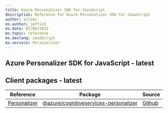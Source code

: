 ```yaml
---
title: Azure Personalizer SDK for JavaScript
description: Reference for Azure Personalizer SDK for JavaScript
author: xirzec
ms.author: jeffish
ms.date: 05/04/2022
ms.topic: reference
ms.devlang: JavaScript
ms.service: Personalizer
---
```

## Azure Personalizer SDK for JavaScript - latest
## Client packages - latest
| Reference | Package | Source |
|---|---|---|
|[Personalizer](javascript/api/overview/azure/cognitiveservices-personalizer-readme)|[@azure/cognitiveservices-personalizer](https://www.npmjs.com/package/@azure/cognitiveservices-personalizer)|[Github](https://github.com/Azure/azure-sdk-for-js)|

